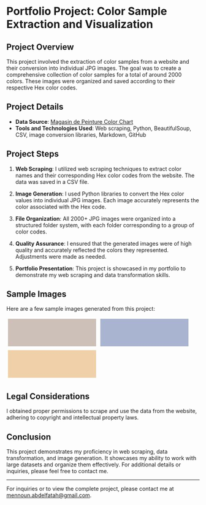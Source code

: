 # Portfolio Project: Color Sample Extraction and Visualization

## Project Overview

This project involved the extraction of color samples from a website and their conversion into individual JPG images. The goal was to create a comprehensive collection of color samples for a total of around 2000 colors. These images were organized and saved according to their respective Hex color codes.

## Project Details

- **Data Source**: [Magasin de Peinture Color Chart](https://www.magasindepeinture.ch/en/ncs-color-chart-online.html)
- **Tools and Technologies Used**: Web scraping, Python, BeautifulSoup, CSV, image conversion libraries, Markdown, GitHub

## Project Steps

1. **Web Scraping**: I utilized web scraping techniques to extract color names and their corresponding Hex color codes from the website. The data was saved in a CSV file.

2. **Image Generation**: I used Python libraries to convert the Hex color values into individual JPG images. Each image accurately represents the color associated with the Hex code.

3. **File Organization**: All 2000+ JPG images were organized into a structured folder system, with each folder corresponding to a group of color codes.

4. **Quality Assurance**: I ensured that the generated images were of high quality and accurately reflected the colors they represented. Adjustments were made as needed.

5. **Portfolio Presentation**: This project is showcased in my portfolio to demonstrate my web scraping and data transformation skills.

## Sample Images

Here are a few sample images generated from this project:

![S2005-Y70R](output/S2005-Y70R.jpg)
![S2005-R80B](output/S2005-R80B.jpg)
![S1515-Y40R](output/S1515-Y40R.jpg)

## Legal Considerations

I obtained proper permissions to scrape and use the data from the website, adhering to copyright and intellectual property laws.

## Conclusion

This project demonstrates my proficiency in web scraping, data transformation, and image generation. It showcases my ability to work with large datasets and organize them effectively. For additional details or inquiries, please feel free to contact me.

---

For inquiries or to view the complete project, please contact me at [mennoun.abdelfatah@gmail.com](mennoun.abdelfatah@gmail.com).

